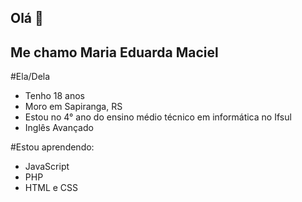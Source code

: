 ## Olá 👋

## Me chamo Maria Eduarda Maciel
#Ela/Dela
<ul>
  <li>Tenho 18 anos</li>
  <li>Moro em Sapiranga, RS</li>
  <li>Estou no 4° ano do ensino médio técnico em informática no Ifsul</li>
  <li>Inglês Avançado</li>
</ul>

#Estou aprendendo:
<ul>
  <li>JavaScript</li>
  <li>PHP</li>
  <li>HTML e CSS</li>
</ul>
<!--
**MacielMaria/MacielMaria** is a ✨ _special_ ✨ repository because its `README.md` (this file) appears on your GitHub profile.

Here are some ideas to get you started:

- 🔭 I’m currently working on ...
- 🌱 I’m currently learning ...
- 👯 I’m looking to collaborate on ...
- 🤔 I’m looking for help with ...
- 💬 Ask me about ...
- 📫 How to reach me: ...
- 😄 Pronouns: ...
- ⚡ Fun fact: ...
-->
